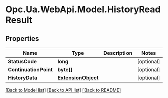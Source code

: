 # Opc.Ua.WebApi.Model.HistoryReadResult

## Properties

Name | Type | Description | Notes
------------ | ------------- | ------------- | -------------
**StatusCode** | **long** |  | [optional] 
**ContinuationPoint** | **byte[]** |  | [optional] 
**HistoryData** | [**ExtensionObject**](ExtensionObject.md) |  | [optional] 

[[Back to Model list]](../README.md#documentation-for-models) [[Back to API list]](../README.md#documentation-for-api-endpoints) [[Back to README]](../README.md)

